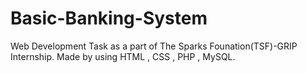 # Basic-Banking-System
Web Development Task as a part of The Sparks Founation(TSF)-GRIP Internship.
Made by using HTML , CSS , PHP , MySQL.
